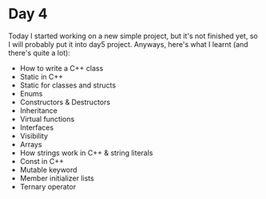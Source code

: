 ﻿# Day 4
Today I started working on a new simple project, but it's not finished yet, so I will probably put it into day5 project. Anyways, here's what I learnt (and there's quite a lot):
- How to write a C++ class
- Static in C++
- Static for classes and structs
- Enums
- Constructors & Destructors
- Inheritance
- Virtual functions
- Interfaces
- Visibility
- Arrays
- How strings work in C++ & string literals
- Const in C++
- Mutable keyword
- Member initializer lists
- Ternary operator